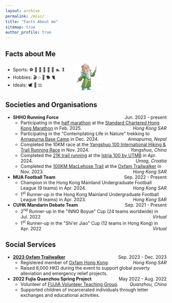 ```yaml
---
layout: archive
permalink: /misc/
title: "Facts About me"
sitemap: true
author_profile: true
---
```


<h2>Facts about Me</h2>
<div style="display: flex; align-items: center; width: 100%; overflow: hidden;">
  <div>
    <ul style="margin-top: 5px; margin-bottom: 0;">
      <li>Sports: ⚽️ 🏀 🎱 🎾 🏓 🏃 🏊 🏌️</li>
      <li>Hobbies: 🎬 🎶 📖 🐕 🐈</li>
      <li style="margin-bottom: 0;">Ideals: 🕊️ 🤝 ⚖️</li>
    </ul>
  </div>
  <a href="https://www.16personalities.com/infj-personality" target="_blank" style="margin-left: 30px;">
    <img src="../images/infj.svg" alt="INFJ Icon" style="height: 85px; width: auto;">
  </a>
</div>

<h2>Societies and Organisations</h2>
<ul>
  <li>
    <strong>SHHO Running Force</strong> <span style="float: right;">Jun. 2023 - present</span>
    <ul>
      <li>
        Participating in the <a href="https://www.hkmarathon.com/course-map-half-marathon/" class="no-underline-black-link">half marathon</a> at the <a href="https://www.hkmarathon.com" class="no-underline-black-link">Standard Chartered Hong Kong Marathon</a> in Feb. 2025. <span style="float: right;"><em>Hong Kong SAR</em></span>
      </li>
      <li>
        Participating in the "Contemplating Life in Nature" trekking to <a href="https://en.wikipedia.org/wiki/Annapurna_Sanctuary" class="no-underline-black-link">Annapurna Base Camp</a> in Dec. 2024. <span style="float: right;"><em>Annapurna, Nepal</em></span>
      </li>
      <li>
        Completed the 10KM race at the <a href="https://mp.weixin.qq.com/s/J1HQWUmrrY6w6WQU2wLBqA" class="no-underline-black-link">Yangshuo 100 International Hiking & Trail Running Race</a> in Nov. 2024. <span style="float: right;"><em>Yangshuo, China</em></span>
      </li>
      <li>
        Completed the <a href="https://istria.utmb.world/races/21K" class="no-underline-black-link">21K trail running</a> at the <a href="https://istria.utmb.world" class="no-underline-black-link">Istria 100 by UTMB</a> in Apr. 2024. <span style="float: right;"><em>Umag, Croatia</em></span>
      </li>
      <li>
        Completed the <a href="https://en.wikipedia.org/wiki/MacLehose_Trail" class="no-underline-black-link">100KM MacLehose Trail</a> at the <a href="https://www.oxfamtrailwalker.org.hk" class="no-underline-black-link">Oxfam Trailwalker</a> in Nov. 2023. <span style="float: right;"><em>Hong Kong SAR</em></span>
      </li>
    </ul>
  </li>
  <li>
    <strong>MUA Football Team</strong> <span style="float: right;">Sep. 2022 - Present</span>
    <ul>
      <li>
        Champion in the Hong Kong Mainland Undergraduate Football League (9 teams) in Apr. 2024. <span style="float: right;"><em>Hong Kong SAR</em></span>
      </li>
      <li>
        1<sup>st</sup> Runner-up in the Hong Kong Mainland Undergraduate Football League (9 teams) in Apr. 2023. <span style="float: right;"><em>Hong Kong SAR</em></span>
      </li>
    </ul>
  </li>
  <li>
    <strong>CUHK Mandarin Debate Team</strong> <span style="float: right;">Sep. 2021 - Present</span>
    <ul>
      <li>
        2<sup>nd</sup> Runner-up in the "INNO Boyue" Cup (24 teams worldwide) in Jul. 2022<span style="float: right;"><em>Virtual</em></span>
      </li>
      <li>
        1<sup>st</sup> Runner-up in the "Shi'er Jiao" Cup (12 teams in Hong Kong) in Apr. 2022<span style="float: right;"><em>Virtual</em></span>
      </li>
    </ul>
  </li>
</ul>

<h2>Social Services</h2>
<ul>
  <li>
    <strong><a href="https://www.oxfamtrailwalker.org.hk" class="no-underline-black-link">2023 Oxfam Trailwalker</a></strong> <span style="float: right;">Sep. 2023 - Dec. 2023</span>
    <ul>
      <li>Registered member of <a href="https://www.oxfam.org.hk/en" class="no-underline-black-link">Oxfam Hong Kong</a>. <span style="float: right;"><em>Hong Kong SAR</em></span></li>
      <li>Raised 8,000 HKD during the event to support global poverty alleviation and emergency relief projects.</li>
    </ul>
  </li>
  <li>
    <strong>2022 Fujia Quanzhou Spring Project</strong> <span style="float: right;">May 2022 - Aug. 2022</span>
    <ul>
      <li>Volunteer of <a href="https://www.linkedin.com/company/fujiahkucuhk/" class="no-underline-black-link">FUJIA Volunteer Teaching Group</a>. <span style="float: right;"><em>Quanzhou, China</em></span></li>
      <li>Supported children of incarcerated individuals through letter exchanges and educational activities.</li>
    </ul>
  </li>
</ul>
